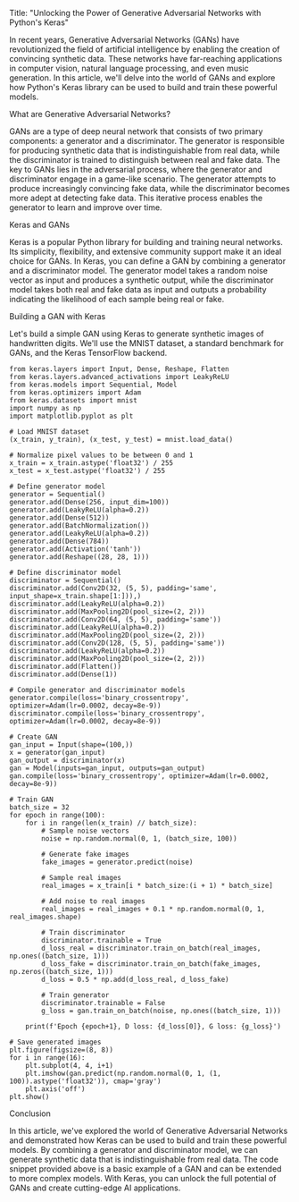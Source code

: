 Title: "Unlocking the Power of Generative Adversarial Networks with Python's Keras"

In recent years, Generative Adversarial Networks (GANs) have revolutionized the field of artificial intelligence by enabling the creation of convincing synthetic data. These networks have far-reaching applications in computer vision, natural language processing, and even music generation. In this article, we'll delve into the world of GANs and explore how Python's Keras library can be used to build and train these powerful models.

What are Generative Adversarial Networks?

GANs are a type of deep neural network that consists of two primary components: a generator and a discriminator. The generator is responsible for producing synthetic data that is indistinguishable from real data, while the discriminator is trained to distinguish between real and fake data. The key to GANs lies in the adversarial process, where the generator and discriminator engage in a game-like scenario. The generator attempts to produce increasingly convincing fake data, while the discriminator becomes more adept at detecting fake data. This iterative process enables the generator to learn and improve over time.

Keras and GANs

Keras is a popular Python library for building and training neural networks. Its simplicity, flexibility, and extensive community support make it an ideal choice for GANs. In Keras, you can define a GAN by combining a generator and a discriminator model. The generator model takes a random noise vector as input and produces a synthetic output, while the discriminator model takes both real and fake data as input and outputs a probability indicating the likelihood of each sample being real or fake.

Building a GAN with Keras

Let's build a simple GAN using Keras to generate synthetic images of handwritten digits. We'll use the MNIST dataset, a standard benchmark for GANs, and the Keras TensorFlow backend.

```
from keras.layers import Input, Dense, Reshape, Flatten
from keras.layers.advanced_activations import LeakyReLU
from keras.models import Sequential, Model
from keras.optimizers import Adam
from keras.datasets import mnist
import numpy as np
import matplotlib.pyplot as plt

# Load MNIST dataset
(x_train, y_train), (x_test, y_test) = mnist.load_data()

# Normalize pixel values to be between 0 and 1
x_train = x_train.astype('float32') / 255
x_test = x_test.astype('float32') / 255

# Define generator model
generator = Sequential()
generator.add(Dense(256, input_dim=100))
generator.add(LeakyReLU(alpha=0.2))
generator.add(Dense(512))
generator.add(BatchNormalization())
generator.add(LeakyReLU(alpha=0.2))
generator.add(Dense(784))
generator.add(Activation('tanh'))
generator.add(Reshape((28, 28, 1)))

# Define discriminator model
discriminator = Sequential()
discriminator.add(Conv2D(32, (5, 5), padding='same', input_shape=x_train.shape[1:])),)
discriminator.add(LeakyReLU(alpha=0.2))
discriminator.add(MaxPooling2D(pool_size=(2, 2)))
discriminator.add(Conv2D(64, (5, 5), padding='same'))
discriminator.add(LeakyReLU(alpha=0.2))
discriminator.add(MaxPooling2D(pool_size=(2, 2)))
discriminator.add(Conv2D(128, (5, 5), padding='same'))
discriminator.add(LeakyReLU(alpha=0.2))
discriminator.add(MaxPooling2D(pool_size=(2, 2)))
discriminator.add(Flatten())
discriminator.add(Dense(1))

# Compile generator and discriminator models
generator.compile(loss='binary_crossentropy', optimizer=Adam(lr=0.0002, decay=8e-9))
discriminator.compile(loss='binary_crossentropy', optimizer=Adam(lr=0.0002, decay=8e-9))

# Create GAN
gan_input = Input(shape=(100,))
x = generator(gan_input)
gan_output = discriminator(x)
gan = Model(inputs=gan_input, outputs=gan_output)
gan.compile(loss='binary_crossentropy', optimizer=Adam(lr=0.0002, decay=8e-9))

# Train GAN
batch_size = 32
for epoch in range(100):
    for i in range(len(x_train) // batch_size):
        # Sample noise vectors
        noise = np.random.normal(0, 1, (batch_size, 100))
        
        # Generate fake images
        fake_images = generator.predict(noise)
        
        # Sample real images
        real_images = x_train[i * batch_size:(i + 1) * batch_size]
        
        # Add noise to real images
        real_images = real_images + 0.1 * np.random.normal(0, 1, real_images.shape)
        
        # Train discriminator
        discriminator.trainable = True
        d_loss_real = discriminator.train_on_batch(real_images, np.ones((batch_size, 1)))
        d_loss_fake = discriminator.train_on_batch(fake_images, np.zeros((batch_size, 1)))
        d_loss = 0.5 * np.add(d_loss_real, d_loss_fake)
        
        # Train generator
        discriminator.trainable = False
        g_loss = gan.train_on_batch(noise, np.ones((batch_size, 1)))
        
    print(f'Epoch {epoch+1}, D loss: {d_loss[0]}, G loss: {g_loss}')

# Save generated images
plt.figure(figsize=(8, 8))
for i in range(16):
    plt.subplot(4, 4, i+1)
    plt.imshow(gan.predict(np.random.normal(0, 1, (1, 100)).astype('float32')), cmap='gray')
    plt.axis('off')
plt.show()
```

Conclusion

In this article, we've explored the world of Generative Adversarial Networks and demonstrated how Keras can be used to build and train these powerful models. By combining a generator and discriminator model, we can generate synthetic data that is indistinguishable from real data. The code snippet provided above is a basic example of a GAN and can be extended to more complex models. With Keras, you can unlock the full potential of GANs and create cutting-edge AI applications.
